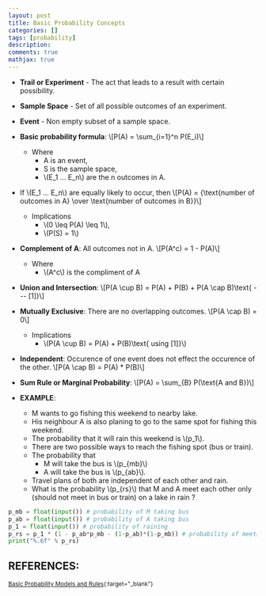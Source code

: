 ```yaml
---
layout: post
title: Basic Probability Concepts
categories: []
tags: [probability]
description:
comments: true
mathjax: true
---
```


* **Trail or Experiment** - The act that leads to a result with certain possibility.
* **Sample Space**	- Set of all possible outcomes of an experiment.
* **Event** -	Non empty subset of a sample space.

* **Basic probability formula**:
\\[P(A) = \sum_{i=1}^n P(E_i)\\]
  * Where
    * A is an event,
    * S is the sample space,
    * \\(E_1 ... E_n\\) are the n outcomes in A.

* If \\(E_1 ... E_n\\) are equally likely to occur, then 
\\[P(A) = {\text{number of outcomes in A} \over \text{number of outcomes in B}}\\]
  * Implications
    * \\(0 \leq P(A) \leq 1\\),
    * \\(P(S) = 1\\)

* **Complement of A**: All outcomes not in A.
\\[P(A^c) = 1 - P(A)\\]
  * Where
    * \\(A^c\\) is the compliment of A

* **Union and Intersection**:
  \\[P(A \cup B) = P(A) + P(B) + P(A \cap B)\text{ --- [1]}\\]

* **Mutually Exclusive**: There are no overlapping outcomes.
\\[P(A \cap B) = 0\\]
  * Implications
    * \\(P(A \cup B) = P(A) + P(B)\text{ using [1]}\\)

* **Independent**: Occurence of one event does not effect the occurence of the other.
\\[P(A \cap B) = P(A) * P(B)\\]

* **Sum Rule or Marginal Probability**:
\\[P(A) = \sum_{B} P(\text{A and B})\\]

* **EXAMPLE**:
  * M wants to go fishing this weekend to nearby lake.
  * His neighbour A is also planing to go to the same spot for fishing this weekend.
  * The probability that it will rain this weekend is \\(p_1\\).
  * There are two possible ways to reach the fishing spot (bus or train).
  * The probability that
    * M will take the bus is \\(p_{mb}\\)
    * A will take the bus is \\(p_{ab}\\).
  * Travel plans of both are independent of each other and rain.
  * What is the probability \\(p_{rs}\\) that M and A meet each other only (should not meet in bus or train) on a lake in rain ?

```python
p_mb = float(input()) # probability of M taking bus
p_ab = float(input()) # probability of A taking bus
p_1 = float(input()) # probability of raining
p_rs = p_1 * (1 - p_ab*p_mb - (1-p_ab)*(1-p_mb)) # probability of meeting at lake only.
print("%.6f" % p_rs)
```

## REFERENCES:

<small>[Basic Probability Models and Rules](https://www.hackerearth.com/practice/machine-learning/prerequisites-of-machine-learning/basic-probability-models-and-rules/tutorial/){:target="_blank"}</small>

